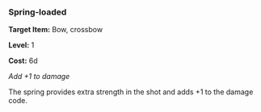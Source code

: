 ### Spring-loaded

**Target Item:** Bow, crossbow

**Level:** 1

**Cost:** 6d

_Add +1 to damage_

The spring provides extra strength in the shot and adds +1 to the damage code.
